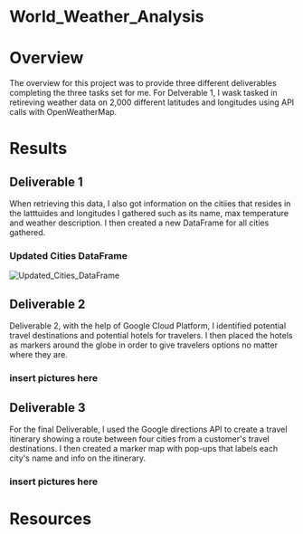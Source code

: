 # World_Weather_Analysis

# Overview
The overview for this project was to provide three different deliverables completing the three tasks set for me.
For Delverable 1, I wask tasked in retireving weather data on 2,000 different latitudes and longitudes using API calls with OpenWeatherMap. 

# Results
## Deliverable 1
When retrieving this data, I also got information on the citiies that resides in the latttuides and longitudes I gathered such as its name, max temperature and weather description. I then created a new DataFrame for all cities gathered.

### Updated Cities DataFrame
![Updated_Cities_DataFrame](./Weather_Database/Updated_Cities_.png)


## Deliverable 2
Deliverable 2, with the help of Google Cloud Platform, I identified potential travel destinations and potential hotels for travelers. I then placed the hotels as markers around the globe in order to give travelers options no matter where they are. 

### insert pictures here

## Deliverable 3
For the final Deliverable, I used the Google directions API to create a travel itinerary showing a route between four cities from a customer's travel destinations. I then created a marker map with pop-ups that labels each city's name and info on the itinerary.

### insert pictures here


# Resources


